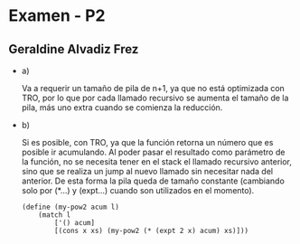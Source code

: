 # Examen - P2
## Geraldine Alvadiz Frez

- a) 

    Va a requerir un tamaño de pila de n+1, ya que no está optimizada con TRO, por lo que por cada llamado recursivo se aumenta el tamaño de la pila, más uno extra cuando se comienza la reducción.

- b) 

    Si es posible, con TRO, ya que la función retorna un número que es posible ir acumulando. Al poder pasar el resultado como parámetro de la función, no se necesita tener en el stack el llamado recursivo anterior, sino que se realiza un jump al nuevo llamado sin necesitar nada del anterior. De esta forma la pila queda de tamaño constante (cambiando solo por (*...) y (expt...) cuando son utilizados en el momento).

    ```
    (define (my-pow2 acum l)
        (match l
            ['() acum]
            [(cons x xs) (my-pow2 (* (expt 2 x) acum) xs)]))
    ```